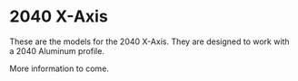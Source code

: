 # 2040 X-Axis

These are the models for the 2040 X-Axis. They are designed to work with a 2040 Aluminum profile.


More information to come.
